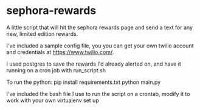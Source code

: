 # sephora-rewards

A little script that will hit the sephora rewards page and send a text for any new, limited edition rewards.

I've included a sample config file, you you can get your own twilio account and credentials at https://www.twilio.com/.

I used postgres to save the rewards I'd already alerted on, and have it running on a cron
job with run_script.sh 

To run the python:
pip install requirements.txt
python main.py

I've included the bash file I use to run the script on a crontab, modify it to work with your
own virtualenv set up